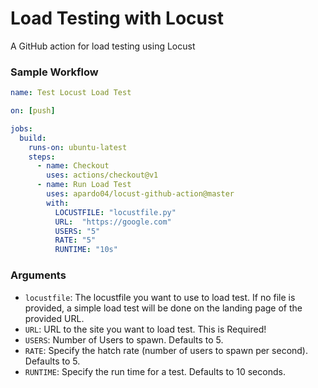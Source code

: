 # Load Testing with Locust
A GitHub action for load testing using Locust

### Sample Workflow
```yml
name: Test Locust Load Test

on: [push]

jobs:
  build:
    runs-on: ubuntu-latest
    steps:
      - name: Checkout
        uses: actions/checkout@v1
      - name: Run Load Test
        uses: apardo04/locust-github-action@master
        with:
          LOCUSTFILE: "locustfile.py"
          URL:  "https://google.com"
          USERS: "5"
          RATE: "5"
          RUNTIME: "10s"
```

### Arguments
 - `locustfile`: The locustfile you want to use to load test. If no file is provided, a simple load test will be done on the landing page of the provided URL.
 - `URL`: URL to the site you want to load test. This is Required!
 - `USERS`: Number of Users to spawn. Defaults to 5.
 - `RATE`: Specify the hatch rate (number of users to spawn per second). Defaults to 5.
 - `RUNTIME`: Specify the run time for a test. Defaults to 10 seconds.
